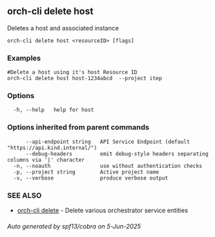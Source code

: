 ## orch-cli delete host

Deletes a host and associated instance

```
orch-cli delete host <resourceID> [flags]
```

### Examples

```
#Delete a host using it's host Resource ID
orch-cli delete host host-1234abcd  --project itep
```

### Options

```
  -h, --help   help for host
```

### Options inherited from parent commands

```
      --api-endpoint string   API Service Endpoint (default "https://api.kind.internal/")
      --debug-headers         emit debug-style headers separating columns via '|' character
  -n, --noauth                use without authentication checks
  -p, --project string        Active project name
  -v, --verbose               produce verbose output
```

### SEE ALSO

* [orch-cli delete](orch-cli_delete.md)	 - Delete various orchestrator service entities

###### Auto generated by spf13/cobra on 5-Jun-2025
